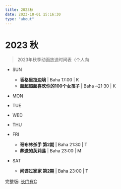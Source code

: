 ```yaml
---
title: 2023秋
date: 2023-10-01 15:16:30
type: "about"
---
```


# 2023 秋

> 2023年秋季动画放送时间表（个人向

- SUN
    * **香格里拉边境** | Baha 17:00 | K
    * **超超超超喜欢你的100个女孩子** | Baha ~21:30 | K
    <!-- * **凹凸魔女的亲子日常** | Baha 22:00 | M -->
    <!-- * **暴食狂战士** | Baha 23:00 | K -->
    <!-- * **OVERTAKE** | Baha 22:00 | K -->

- MON
    <!-- * **我推是反派大小姐** | Baha 24:00 | M -->
    <!-- * **星灵感应** | Baha 20:30 | P -->
    <!-- * **米奇与达利** | Baha 23:00 | N -->

- TUE
    <!-- * **圣女魔力无所不能 第2期** | Baha 23:00 | T -->
    <!-- * **Paradox Live** | Baha 23:00 | K -->

- WED
    <!-- * **BULLBUSTER** | Baha 21:00 | M -->
    <!-- * **捡到被退婚大小姐的我教会她做坏坏的事** | Baha 22:00 | S -->
    <!-- * **16bit的感动 Another Layer** | Baha 25:00 | M -->

- THU
    <!-- * **想当冒险者前往大都市的女儿升到了S级** | Baha 23:00 | S -->
    <!-- * **大小姐和看门狗** | Baha 25:05 | K -->
    <!-- * **放学后少年花子君** | D | T -->

- FRI
    * **哥布林杀手 第2期** | Baha 21:30 | T
    <!-- * **经验丰富的你与经验为零的我交往的故事** | Baha 22:30 | K -->
    * **葬送的芙莉莲** | Baha 23:00 | M
    <!-- * **女友成堆 第2期** | Baha 25:25 | K -->
    <!-- * **不死不幸** | Baha 25:30 | K -->
    <!-- * **破灭之国** | Baha 26:00 | M -->

- SAT
    <!-- * **家里蹲吸血姬的苦闷** | Baha 22:00 | M -->
    * **间谍过家家 第2期** | Baha 23:00 | T
    <!-- * **堤亚穆帝国物语** | Baha 24:00 | M -->
    <!-- * **猪肝倒是热热再吃啊** | Baha 25:00 | M -->
    <!-- * **药屋少女的呢喃** | 10/21 | S -->
    <!-- * **靠着魔法药水在异世界活下去** | 10/7/D | S -->
    <!-- * **MF Ghost 极速车魂** | Baha 23:00 | T -->

<!-- - OTHERS -->
<!--     * **关于我转生变成史莱姆这档事** | 11/1 | 全三话 -->
<!--     * **恶魔小子 2023** | 11/9 | Netflix  -->
<!--     * **PLUTO 冥王** | 10/26 | Netflix (全8话) -->
<!--     * **晚安 世界** | Fin. | Bilibili -->



<!-- 下图来自[长门有C](https://www.bilibili.com/video/BV1vu411372v) ： -->
<!---->
<!-- ![2023-09-30_13-07](https://s2.loli.net/2023/10/02/Xrb2MZfHqUkYmWa.png) -->

完整版: [ 长门有C ](https://yuc.wiki/202310/)

